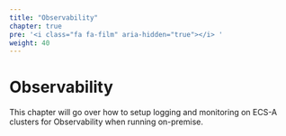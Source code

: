 ```yaml
---
title: "Observability"
chapter: true
pre: '<i class="fa fa-film" aria-hidden="true"></i> '
weight: 40
---
```


# Observability

This chapter will go over how to setup logging and monitoring on ECS-A clusters for Observability when running on-premise.